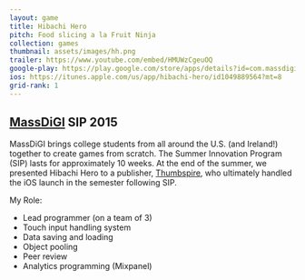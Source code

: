 ```yaml
---
layout: game
title: Hibachi Hero
pitch: Food slicing a la Fruit Ninja
collection: games
thumbnail: assets/images/hh.png
trailer: https://www.youtube.com/embed/HMUWzCgeuOQ
google-play: https://play.google.com/store/apps/details?id=com.massdigi.hibachihero&hl=en
ios: https://itunes.apple.com/us/app/hibachi-hero/id1049889564?mt=8
grid-rank: 1
---
```


## [MassDiGI](https://www.massdigi.org) SIP 2015

MassDiGI brings college students from all around the U.S. (and Ireland!) together to create games from scratch. The Summer Innovation Program (SIP) lasts for approximately 10 weeks. At the end of the summer, we presented Hibachi Hero to a publisher, [Thumbspire](https://www.thumbspire.com/), who ultimately handled the iOS launch in the semester following SIP.

My Role:
- Lead programmer (on a team of 3)
- Touch input handling system
- Data saving and loading
- Object pooling
- Peer review
- Analytics programming (Mixpanel)
